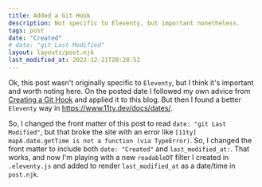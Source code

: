```yaml
---
title: Added a Git Hook 
description: Not specific to Eleventy, but important nonetheless. 
tags: post
date: "Created"
# date: "git Last Modified"
layout: layouts/post.njk
last_modified_at: 2022-12-21T20:28:52
---
```


Ok, this post wasn't originally specific to `Eleventy`, but I think it's important and worth noting here.  On the posted date I followed my own advice from [Creating a Git Hook](https://static.grinnell.edu/dlad-blog/posts/131-creating-a-git-hook/) and applied it to this blog.  But then I found a better `Eleventy` way in https://www.11ty.dev/docs/dates/.     

So, I changed the front matter of this post to read `date: "git Last Modified"`, but that broke the site with an error like `[11ty] mapA.date.getTime is not a function (via TypeError)`.  So, I changed the front matter to include both `date: "Created"` and `last_modified_at:`.  That works, and now I'm playing with a new `readableDT` filter I created in `.eleventy.js` and added to render `last_modified_at` as a date/time in `post.njk`.     
